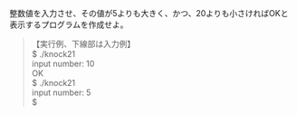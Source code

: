 整数値を入力させ、その値が5よりも大きく、かつ、20よりも小さければOKと表示するプログラムを作成せよ。

> 【実行例、下線部は入力例】  
> $ ./knock21  
> input number: 10  
> OK  
> $ ./knock21  
> input number: 5  
> $  

